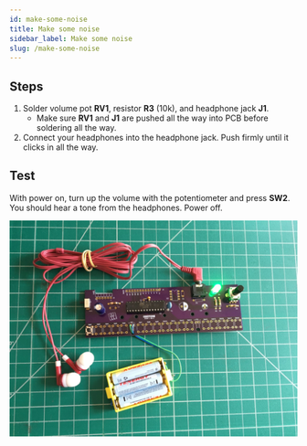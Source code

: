 ```yaml
---
id: make-some-noise
title: Make some noise
sidebar_label: Make some noise
slug: /make-some-noise
---
```


## Steps

1. Solder volume pot **RV1**, resistor **R3** (10k), and headphone jack **J1**.
   - Make sure **RV1** and **J1** are pushed all the way into PCB before soldering all the way.
2. Connect your headphones into the headphone jack. Push firmly until it clicks in all the way.

## Test

With power on, turn up the volume with the potentiometer and press **SW2**. You should hear a tone from the headphones. Power off.

![050300@0.5x.jpg](/img/pcb_assembly/050300@0.5x.jpg)
